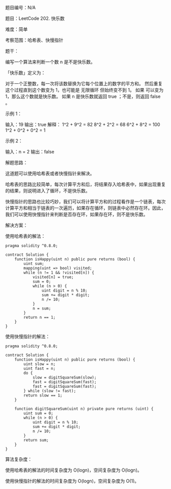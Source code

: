 题目编号：N/A

题目：LeetCode 202. 快乐数

难度：简单

考察范围：哈希表、快慢指针

题干：

编写一个算法来判断一个数 n 是不是快乐数。

「快乐数」定义为：

对于一个正整数，每一次将该数替换为它每个位置上的数字的平方和。
然后重复这个过程直到这个数变为 1，也可能是 无限循环 但始终变不到 1。
如果 可以变为 1，那么这个数就是快乐数。
如果 n 是快乐数就返回 true ；不是，则返回 false 。

示例 1：

输入：19
输出：true
解释：
1^2 + 9^2 = 82
8^2 + 2^2 = 68
6^2 + 8^2 = 100
1^2 + 0^2 + 0^2 = 1

示例 2：

输入：n = 2
输出：false

解题思路：

这道题可以使用哈希表或者快慢指针来解决。

哈希表的思路比较简单，每次计算平方和后，将结果存入哈希表中，如果出现重复的结果，则说明进入了循环，不是快乐数。

快慢指针的思路也比较巧妙，我们可以将计算平方和的过程看作是一个链表，每次计算平方和相当于链表的一次遍历，如果存在循环，则链表中必然存在环。因此，我们可以使用快慢指针来判断是否存在环，如果存在环，则不是快乐数。

解决方案：

使用哈希表的解法：

```solidity
pragma solidity ^0.8.0;

contract Solution {
    function isHappy(uint n) public pure returns (bool) {
        uint sum;
        mapping(uint => bool) visited;
        while (n != 1 && !visited[n]) {
            visited[n] = true;
            sum = 0;
            while (n > 0) {
                uint digit = n % 10;
                sum += digit * digit;
                n /= 10;
            }
            n = sum;
        }
        return n == 1;
    }
}
```

使用快慢指针的解法：

```solidity
pragma solidity ^0.8.0;

contract Solution {
    function isHappy(uint n) public pure returns (bool) {
        uint slow = n;
        uint fast = n;
        do {
            slow = digitSquareSum(slow);
            fast = digitSquareSum(fast);
            fast = digitSquareSum(fast);
        } while (slow != fast);
        return slow == 1;
    }
    
    function digitSquareSum(uint n) private pure returns (uint) {
        uint sum = 0;
        while (n > 0) {
            uint digit = n % 10;
            sum += digit * digit;
            n /= 10;
        }
        return sum;
    }
}
```

算法复杂度：

使用哈希表的解法的时间复杂度为 O(logn)，空间复杂度为 O(logn)。

使用快慢指针的解法的时间复杂度为 O(logn)，空间复杂度为 O(1)。